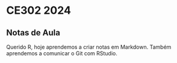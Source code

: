 # CE302 2024 
## Notas de Aula

Querido R, hoje aprendemos a criar notas em Markdown. Também aprendemos a comunicar o Git com RStudio.